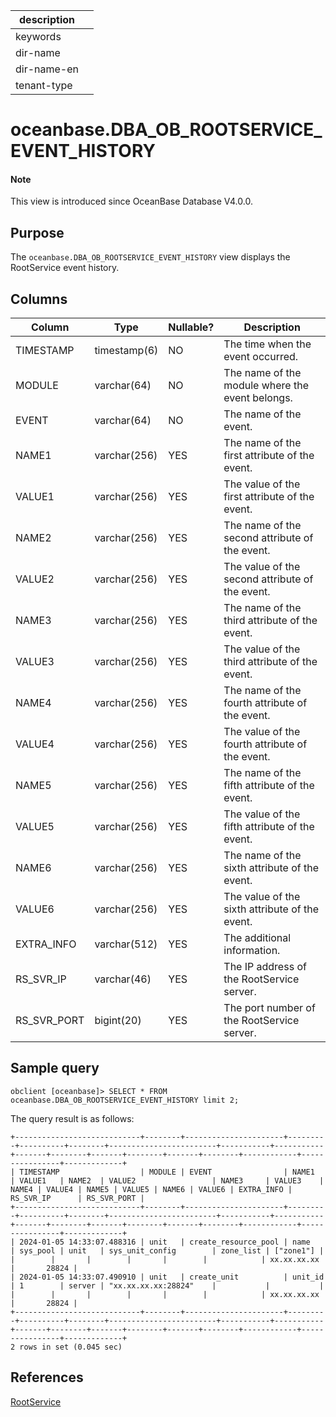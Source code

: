 | description ||
|---|---|
| keywords ||
| dir-name ||
| dir-name-en ||
| tenant-type ||

# oceanbase.DBA_OB_ROOTSERVICE_EVENT_HISTORY

<main id="notice" type='explain'>
  <h4>Note</h4>
  <p>This view is introduced since OceanBase Database V4.0.0. </p>
</main>

## Purpose

The `oceanbase.DBA_OB_ROOTSERVICE_EVENT_HISTORY` view displays the RootService event history.

## Columns

| Column | Type | Nullable? | Description |
|-------------|--------------|------------|-----------------------|
| TIMESTAMP | timestamp(6) | NO | The time when the event occurred. |
| MODULE | varchar(64) | NO | The name of the module where the event belongs. |
| EVENT | varchar(64) | NO | The name of the event. |
| NAME1 | varchar(256) | YES | The name of the first attribute of the event. |
| VALUE1 | varchar(256) | YES | The value of the first attribute of the event. |
| NAME2 | varchar(256) | YES | The name of the second attribute of the event. |
| VALUE2 | varchar(256) | YES | The value of the second attribute of the event. |
| NAME3 | varchar(256) | YES | The name of the third attribute of the event. |
| VALUE3 | varchar(256) | YES | The value of the third attribute of the event. |
| NAME4 | varchar(256) | YES | The name of the fourth attribute of the event. |
| VALUE4 | varchar(256) | YES | The value of the fourth attribute of the event. |
| NAME5 | varchar(256) | YES | The name of the fifth attribute of the event. |
| VALUE5 | varchar(256) | YES | The value of the fifth attribute of the event. |
| NAME6 | varchar(256) | YES | The name of the sixth attribute of the event. |
| VALUE6 | varchar(256) | YES | The value of the sixth attribute of the event. |
| EXTRA_INFO | varchar(512) | YES | The additional information. |
| RS_SVR_IP | varchar(46) | YES | The IP address of the RootService server. |
| RS_SVR_PORT | bigint(20) | YES | The port number of the RootService server. |

## Sample query

```shell
obclient [oceanbase]> SELECT * FROM oceanbase.DBA_OB_ROOTSERVICE_EVENT_HISTORY limit 2;
```

The query result is as follows:

```shell
+----------------------------+--------+----------------------+---------+----------+--------+------------------------+-----------+-----------+-------+--------+-------+--------+-------+--------+------------+----------------+-------------+
| TIMESTAMP                  | MODULE | EVENT                | NAME1   | VALUE1   | NAME2  | VALUE2                 | NAME3     | VALUE3    | NAME4 | VALUE4 | NAME5 | VALUE5 | NAME6 | VALUE6 | EXTRA_INFO | RS_SVR_IP      | RS_SVR_PORT |
+----------------------------+--------+----------------------+---------+----------+--------+------------------------+-----------+-----------+-------+--------+-------+--------+-------+--------+------------+----------------+-------------+
| 2024-01-05 14:33:07.488316 | unit   | create_resource_pool | name    | sys_pool | unit   | sys_unit_config        | zone_list | ["zone1"] |       |        |       |        |       |        |            | xx.xx.xx.xx    |       28824 |
| 2024-01-05 14:33:07.490910 | unit   | create_unit          | unit_id | 1        | server | "xx.xx.xx.xx:28824"    |           |           |       |        |       |        |       |        |            | xx.xx.xx.xx    |       28824 |
+----------------------------+--------+----------------------+---------+----------+--------+------------------------+-----------+-----------+-------+--------+-------+--------+-------+--------+------------+----------------+-------------+
2 rows in set (0.045 sec)
```

## References

[RootService](../../../../600.manage/400.high-availability/200.multi-replica-disaster-recovery/300.database-high-availability.md)